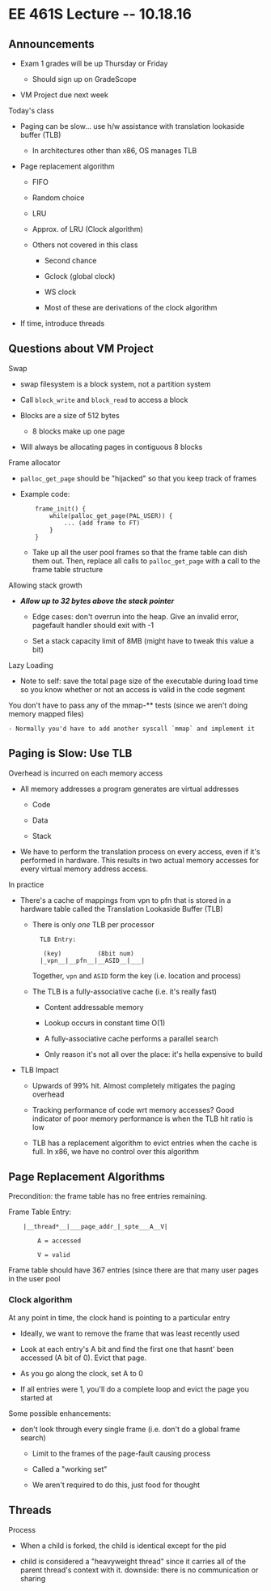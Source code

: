 # EE 461S Lecture -- 10.18.16

## Announcements

- Exam 1 grades will be up Thursday or Friday

    - Should sign up on GradeScope

- VM Project due next week

Today's class

- Paging can be slow... use h/w assistance with translation lookaside buffer
  (TLB)

    - In architectures other than x86, OS manages TLB

- Page replacement algorithm

    - FIFO

    - Random choice

    - LRU

    - Approx. of LRU (Clock algorithm)

    - Others not covered in this class

        - Second chance

        - Gclock (global clock)

        - WS clock

        - Most of these are derivations of the clock algorithm

- If time, introduce threads

## Questions about VM Project

Swap

- swap filesystem is a block system, not a partition system

- Call `block_write` and `block_read` to access a block

- Blocks are a size of 512 bytes

    - 8 blocks make up one page

- Will always be allocating pages in contiguous 8 blocks

Frame allocator

- `palloc_get_page` should be "hijacked" so that you keep track of frames

- Example code:

    ```
        frame_init() {
            while(palloc_get_page(PAL_USER)) {
                ... (add frame to FT)
            }
        }
    ```

    - Take up all the user pool frames so that the frame table can dish them
      out. Then, replace all calls to `palloc_get_page` with a call to the
      frame table structure

Allowing stack growth

- ***Allow up to 32 bytes above the stack pointer***

    - Edge cases: don't overrun into the heap. Give an invalid error, pagefault
      handler should exit with -1

    - Set a stack capacity limit of 8MB (might have to tweak this value a bit)

Lazy Loading

- Note to self: save the total page size of the executable during load time so
  you know whether or not an access is valid in the code segment

You don't have to pass any of the mmap-\*\* tests (since we aren't doing memory
mapped files)

    - Normally you'd have to add another syscall `mmap` and implement it

## Paging is Slow: Use TLB

Overhead is incurred on each memory access

- All memory addresses a program generates are virtual addresses

    - Code

    - Data

    - Stack

- We have to perform the translation process on every access, even if it's
  performed in hardware. This results in two actual memory accesses for every
  virtual memory address access.

In practice

- There's a cache of mappings from vpn to pfn that is stored in a hardware
  table called the Translation Lookaside Buffer (TLB)

    - There is only *one* TLB per processor

      ```
        TLB Entry:

         (key)          (8bit num)
        |_vpn__|__pfn__|__ASID__|___|
      ```

      Together, `vpn` and `ASID` form the key (i.e. location and process)

    - The TLB is a fully-associative cache (i.e. it's really fast)

        - Content addressable memory

        - Lookup occurs in constant time O(1)

        - A fully-associative cache performs a parallel search

        - Only reason it's not all over the place: it's hella expensive to
          build

- TLB Impact

    - Upwards of 99% hit. Almost completely mitigates the paging overhead

    - Tracking performance of code wrt memory accesses? Good indicator of poor
      memory performance is when the TLB hit ratio is low

    - TLB has a replacement algorithm to evict entries when the cache is full.
      In x86, we have no control over this algorithm

## Page Replacement Algorithms

Precondition: the frame table has no free entries remaining.

Frame Table Entry:

```
    |__thread*__|___page_addr_|_spte___A__V|

        A = accessed

        V = valid
```

Frame table should have 367 entries (since there are that many user pages in
the user pool

### Clock algorithm

At any point in time, the clock hand is pointing to a particular entry

- Ideally, we want to remove the frame that was least recently used

- Look at each entry's A bit and find the first one that hasnt' been accessed
  (A bit of 0). Evict that page.

- As you go along the clock, set A to 0

- If all entries were 1, you'll do a complete loop and evict the page you
  started at

Some possible enhancements:

- don't look through every single frame (i.e. don't do a global frame search)

    - Limit to the frames of the page-fault causing process

    - Called a "working set"

    - We aren't required to do this, just food for thought

## Threads

Process

- When a child is forked, the child is identical except for the pid

- child is considered a "heavyweight thread" since it carries all of the parent
  thread's context with it. downside: there is no communication or sharing
